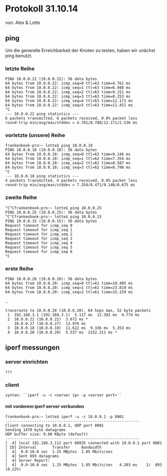 # Protokoll 31.10.14
von: Alex & Lotte

## ping
Um die generelle Erreichbarkeit der Knoten zu testen, haben wir unächst ping benutzt.

### letzte Reihe
    PING 10.0.0.22 (10.0.0.22): 56 data bytes
    64 bytes from 10.0.0.22: icmp_seq=0 ttl=63 time=4.761 ms
    64 bytes from 10.0.0.22: icmp_seq=1 ttl=63 time=6.940 ms
    64 bytes from 10.0.0.22: icmp_seq=2 ttl=63 time=9.151 ms
    64 bytes from 10.0.0.22: icmp_seq=3 ttl=63 time=8.253 ms
    64 bytes from 10.0.0.22: icmp_seq=4 ttl=63 time=12.171 ms
    64 bytes from 10.0.0.22: icmp_seq=5 ttl=63 time=11.451 ms
    ^C
    --- 10.0.0.22 ping statistics ---
    6 packets transmitted, 6 packets received, 0.0% packet loss
    round-trip min/avg/max/stddev = 4.761/8.788/12.171/2.536 ms

### vorletzte (unsere) Reihe

    frankenbook-pro:~ lotte$ ping 10.0.0.18
    PING 10.0.0.18 (10.0.0.18): 56 data bytes
    64 bytes from 10.0.0.18: icmp_seq=0 ttl=62 time=9.146 ms
    64 bytes from 10.0.0.18: icmp_seq=1 ttl=62 time=7.354 ms
    64 bytes from 10.0.0.18: icmp_seq=2 ttl=62 time=8.587 ms
    64 bytes from 10.0.0.18: icmp_seq=3 ttl=62 time=8.798 ms
    ^C
    --- 10.0.0.18 ping statistics ---
    4 packets transmitted, 4 packets received, 0.0% packet loss
    round-trip min/avg/max/stddev = 7.354/8.471/9.146/0.675 ms


### zweite Reihe

    ^C^Cfrankenbook-pro:~ lotte$ ping 10.0.0.25
    PING 10.0.0.25 (10.0.0.25): 56 data bytes
    ^C^Cfrankenbook-pro:~ lotte$ ping 10.0.0.15
    PING 10.0.0.15 (10.0.0.15): 56 data bytes
    Request timeout for icmp_seq 0
    Request timeout for icmp_seq 1
    Request timeout for icmp_seq 2
    Request timeout for icmp_seq 3
    Request timeout for icmp_seq 4
    Request timeout for icmp_seq 5
    Request timeout for icmp_seq 6
    ^C

### erste Reihe

    PING 10.0.0.20 (10.0.0.20): 56 data bytes
    64 bytes from 10.0.0.20: icmp_seq=0 ttl=61 time=10.405 ms
    64 bytes from 10.0.0.20: icmp_seq=1 ttl=61 time=23.810 ms
    64 bytes from 10.0.0.20: icmp_seq=2 ttl=61 time=15.159 ms

..

    traceroute to 10.0.0.20 (10.0.0.20), 64 hops max, 52 byte packets
     1  192.168.3.1 (192.168.3.1)  5.117 ms  12.382 ms  4.774 ms
     2  10.0.0.22 (10.0.0.22)  3.672 ms *
        10.0.0.27 (10.0.0.27)  13.976 ms
     3  10.0.0.18 (10.0.0.18)  11.622 ms  9.336 ms  5.353 ms
     4  10.0.0.20 (10.0.0.20)  5.537 ms  2152.211 ms *

## iperf messungen

### server einrichten

    ???

### client

    syntax: ``iperf -u -c <server ip> -p <server port>``

#### mit vorderem iperf server verbunden

    frankenbook-pro:~ lotte$ iperf -u -c 10.0.0.1 -p 8001
    ------------------------------------------------------------
    Client connecting to 10.0.0.1, UDP port 8001
    Sending 1470 byte datagrams
    UDP buffer size: 9.00 KByte (default)
    ------------------------------------------------------------
    [  4] local 192.168.3.112 port 60835 connected with 10.0.0.1 port 8001
    [ ID] Interval       Transfer     Bandwidth
    [  4]  0.0-10.0 sec  1.25 MBytes  1.05 Mbits/sec
    [  4] Sent 893 datagrams
    [  4] Server Report:
    [  4]  0.0-10.0 sec  1.25 MBytes  1.05 Mbits/sec   4.203 ms    2/  893 (0.22%)



